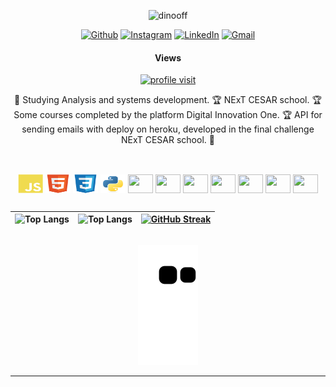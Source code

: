 <div align="center">
 
 
![dinooff](https://user-images.githubusercontent.com/89000535/188519478-4a527490-2283-42eb-ad30-a3dbfb321440.gif)


<a href="https://github.com/SamirMamede" target="_blank"><img alt="Github"  src="https://img.shields.io/badge/GitHub-%2312100E.svg?&style=for-the-badge&logo=Github&logoColor=white" /></a>
<a href="https://instagram.com/samir.mamede" target="_blank"><img alt="Instagram"  src="https://img.shields.io/badge/instagram-%2312100E.svg?&style=for-the-badge&logo=instagram&logoColor=pink" /></a> 
   <a href="https://www.linkedin.com/in/samir-mamede" target="_blank"><img alt="LinkedIn" src="https://img.shields.io/badge/linkedin-%2312100E.svg?&style=for-the-badge&logo=linkedin&logoColor=blue" /></a> 
   <a href="mailto:anuarsamir@gmail.com" target="_blank"><img alt="Gmail" src="https://img.shields.io/badge/Gmail-%2312100E.svg?&style=for-the-badge&logo=gmail&logoColor=White" /></a>
   
   <h4> Views </h4>
   
   <a href="#">
      <img alt="profile visit" src="https://profile-counter.glitch.me/SamirMamede/count.svg" width="200"/> 
   </a>

 🚀 Studying Analysis and systems development.
 🏆 NExT CESAR school. 
 🏆 Some courses completed by the platform Digital Innovation One. 
 🏆 API for sending emails with deploy on heroku, developed in the final challenge NExT CESAR school. 🚀

</div>

##


<div align="center" style="display: inline_block"><br>
  <img align="center" alt="Rafa-Js" height="30" width="40" src="https://raw.githubusercontent.com/devicons/devicon/master/icons/javascript/javascript-plain.svg">
  <img align="center" alt="Rafa-HTML" height="30" width="40" src="https://raw.githubusercontent.com/devicons/devicon/master/icons/html5/html5-original.svg">
  <img align="center" alt="Rafa-CSS" height="30" width="40" src="https://raw.githubusercontent.com/devicons/devicon/master/icons/css3/css3-original.svg">
  <img align="center" alt="Rafa-Python" height="30" width="40" src="https://raw.githubusercontent.com/devicons/devicon/master/icons/python/python-original.svg">
  <img align="center" height="30" width="40" src="https://cdn.jsdelivr.net/gh/devicons/devicon/icons/pandas/pandas-original.svg" />
  <img align="center" height="30" width="40" src="https://cdn.jsdelivr.net/gh/devicons/devicon/icons/git/git-original.svg" />
  <img align="center" height="30" width="40" src="https://cdn.jsdelivr.net/gh/devicons/devicon/icons/java/java-original.svg" />
  <img align="center" height="30" width="40" src="https://cdn.jsdelivr.net/gh/devicons/devicon/icons/mysql/mysql-original-wordmark.svg" />
  <img align="center" height="30" width="40" src="https://cdn.jsdelivr.net/gh/devicons/devicon/icons/postgresql/postgresql-original.svg" />
  <img align="center" height="30" width="40" src="https://cdn.jsdelivr.net/gh/devicons/devicon/icons/spring/spring-original.svg" />
  <img align="center" height="30" width="40" src="https://cdn.jsdelivr.net/gh/devicons/devicon/icons/django/django-plain.svg" />
 
 </div>

##

| ![Top Langs](https://github-readme-stats-git-masterrstaa-rickstaa.vercel.app/api/top-langs/?username=SamirMamede&layout=compact&bg_color=000&border_color=30A3DC&title_color=E94D5F&text_color=FFF) |  ![Top Langs](https://github-readme-stats-git-masterrstaa-rickstaa.vercel.app/api/top-langs/?username=SamirMamede&bg_color=000&border_color=30A3DC&title_color=E94D5F&text_color=FFF) | [![GitHub Streak](https://streak-stats.demolab.com/?user=SamirMamede&theme=bear&background=000&border=30A3DC&dates=FFF)](https://git.io/streak-stats) |
|---|---|---|



##

<div align="center">

![Snake animation](https://github.com/SamirMamede/SamirMamede/blob/output/github-contribution-grid-snake.svg)

</div>

<hr size="" width="" color=""></hr>

<a href="#">
    <img align="center" src="https://activity-graph.herokuapp.com/graph?username=SamirMamede&theme=xcode&color=ff809d&area=true&hide_border=true&custom_title=My%20Contribution%20Graph" alt="" />
   </a>

<!---
SamirMamede/SamirMamede is a ✨ special ✨ repository because its `README.md` (this file) appears on your GitHub profile.
You can click the Preview link to take a look at your changes.
--->
